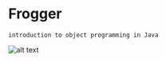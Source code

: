 # Frogger

```
introduction to object programming in Java

```
![alt text](https://github.com/jeyan-m/School_Project/blob/master/Frogger/froggerPres.png)
